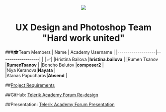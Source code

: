 <p align="center">
<a href="http://academy.telerik.com/">
<img src="https://camo.githubusercontent.com/08ecbe7b67d65cc7c6990787e2836b27b4296f2d/68747470733a2f2f7261772e6769746875622e636f6d2f666c65787472792f54656c6572696b2d41636164656d792f6d61737465722f50726f6772616d6d696e6725323077697468253230432532332f436f6465732f4f746865722f54656c6572696b2e706e67"/>
</a>

<h1 align="center">UX Design and Photoshop Team "Hard work united"</h1>

###:mortar_board:Team Members
| Name              | Academy Username      	|
|-------------------|-------------------|
|                   | :white_check_mark:|
|Hristina Bailova |__hristina.bailova__	        |
|Rumen Tsanov |__RumenTsanov__	        |
|Boncho Belutov |__composer2__ |	
|Niya Keranova|__Nayata__       	|	
|Atanas Papucharov|__Absend__       	|	

##<a href="https://github.com/UX-Design-and-PS/Hard-work-unaited/blob/master/Course-project-assignment.md">Project Requirements</a>  

##GitHub: <a href="https://github.com/UX-Design-and-PS/Hard-work-unaited">Telerik Academy Forum Re-design</a>

##Presentation: <a href="https://prezi.com/r_2g0pqparx8/ux-design-and-photoshop-team/">Telerik Academy Forum Presentation</a>

